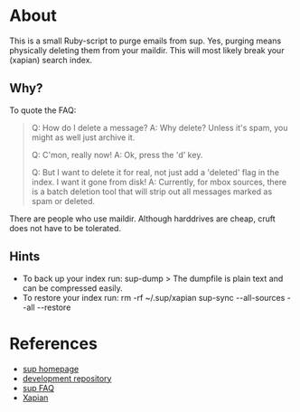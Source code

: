 # About
This is a small Ruby-script to purge emails from sup.
Yes, purging means physically deleting them from your
maildir. This will most likely break your (xapian)
search index.

## Why?
To quote the FAQ:
>Q: How do I delete a message?
>A: Why delete? Unless it's spam, you might as well just archive it.
>
>Q: C'mon, really now!
>A: Ok, press the 'd' key.
>
>Q: But I want to delete it for real, not just add a 'deleted' flag in
>   the index. I want it gone from disk!
>A: Currently, for mbox sources, there is a batch deletion tool that
>   will strip out all messages marked as spam or deleted.

There are people who use maildir. Although harddrives are cheap,
cruft does not have to be tolerated.

## Hints
* To back up your index run:
    sup-dump > <dumpfile>
  The dumpfile is plain text and can be compressed easily.
* To restore your index run:
    rm -rf ~/.sup/xapian
    sup-sync --all-sources --all --restore <dumpfile>


# References
* [sup homepage](http://sup.rubyforge.org/)
* [development repository](http://gitorious.org/projects/sup)
* [sup FAQ](http://sup.rubyforge.org/FAQ.txt)
* [Xapian](http://xapian.org/)